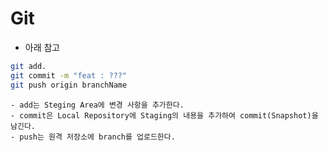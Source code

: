 # Git

- 아래 참고

```bash
git add.
git commit -m "feat : ???"
git push origin branchName
```

    - add는 Steging Area에 변경 사항을 추가한다.
    - commit은 Local Repository에 Staging의 내용을 추가하여 commit(Snapshot)을 남긴다.
    - push는 원격 저장소에 branch를 업로드한다.
